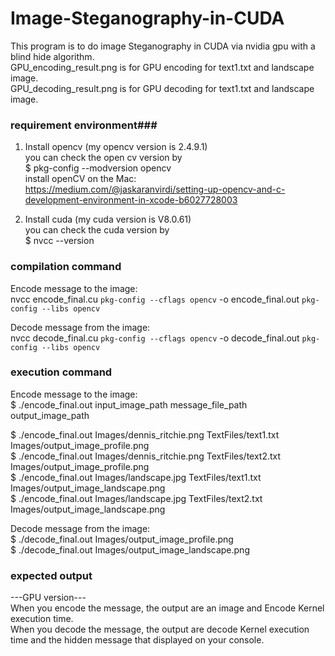 # Image-Steganography-in-CUDA  
This program is to do image Steganography in CUDA via nvidia gpu with a blind hide algorithm.  
GPU_encoding_result.png is for GPU encoding for text1.txt and landscape image.  
GPU_decoding_result.png is for GPU decoding for text1.txt and landscape image.  
### requirement environment###   
1. Install opencv (my opencv version is 2.4.9.1)  
you can check the open cv version by   
$ pkg-config --modversion opencv  
install openCV on the Mac:  
https://medium.com/@jaskaranvirdi/setting-up-opencv-and-c-development-environment-in-xcode-b6027728003  

2. Install cuda (my cuda version is V8.0.61)  
you can check the cuda version by   
$ nvcc --version  

### compilation command ###  

Encode message to the image:  
nvcc encode_final.cu `pkg-config --cflags opencv` -o encode_final.out `pkg-config --libs opencv`  

Decode message from the image:  
nvcc decode_final.cu `pkg-config --cflags opencv` -o decode_final.out `pkg-config --libs opencv`  


### execution command ###  
   
  Encode message to the image:  
  $ ./encode_final.out input_image_path message_file_path output_image_path  

  $ ./encode_final.out Images/dennis_ritchie.png TextFiles/text1.txt Images/output_image_profile.png  
  $ ./encode_final.out Images/dennis_ritchie.png TextFiles/text2.txt Images/output_image_profile.png  
  $ ./encode_final.out Images/landscape.jpg TextFiles/text1.txt Images/output_image_landscape.png   
  $ ./encode_final.out Images/landscape.jpg TextFiles/text2.txt Images/output_image_landscape.png  
   
  Decode message from the image:  
  $ ./decode_final.out Images/output_image_profile.png  
  $ ./decode_final.out Images/output_image_landscape.png  
 

### expected output ###  
---GPU version---  
 When you encode the message, the output are an image and Encode Kernel execution time.  
 When you decode the message, the output are decode Kernel execution time and the hidden message that displayed on your console.  

